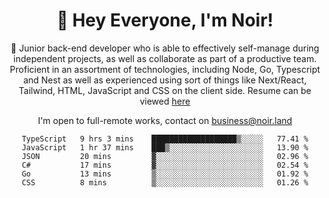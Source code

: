 <div align="center">

<h1 align="center">👋 Hey Everyone, I'm Noir! </h1>
  
<p>
  
 🎉 Junior back-end developer who is able to effectively self-manage during independent projects, as well as collaborate as part of a productive team. Proficient in an assortment of technologies, including Node, Go, Typescript and Nest as well as experienced using sort of things like Next/React, Tailwind, HTML, JavaScript and CSS on the client side. Resume can be viewed [here](https://cdn.noir.land/resume)

</p>
   
<p align="center">

  I'm open to full-remote works, contact on [business@noir.land](mailto:business@noir.land) 
 
 </p>
   

  
<!--START_SECTION:waka-->

```text
TypeScript   9 hrs 3 mins    ███████████████████▒░░░░░   77.41 %
JavaScript   1 hr 37 mins    ███▒░░░░░░░░░░░░░░░░░░░░░   13.90 %
JSON         20 mins         ▓░░░░░░░░░░░░░░░░░░░░░░░░   02.96 %
C#           17 mins         ▓░░░░░░░░░░░░░░░░░░░░░░░░   02.54 %
Go           13 mins         ▒░░░░░░░░░░░░░░░░░░░░░░░░   01.92 %
CSS          8 mins          ▒░░░░░░░░░░░░░░░░░░░░░░░░   01.26 %
```

<!--END_SECTION:waka-->
